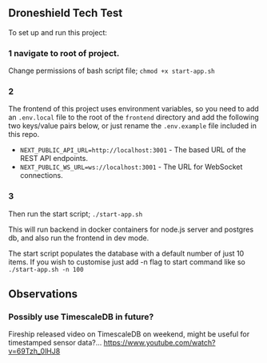 ## Droneshield Tech Test

To set up and run this project:

### 1 navigate to root of project.

Change permissions of bash script file;
```chmod +x start-app.sh```
### 2

The frontend of this project uses environment variables, so you need to add an `.env.local` file to the root of the `frontend` directory and add the following two keys/value pairs below, or just rename the `.env.example` file included in this repo. 

- `NEXT_PUBLIC_API_URL=http://localhost:3001` - The based URL of the REST API endpoints.
- `NEXT_PUBLIC_WS_URL=ws://localhost:3001` -  The URL for WebSocket connections.
### 3
Then run the start script;
```./start-app.sh```

This will run backend in docker containers for node.js server and postgres db, and also run the frontend in dev mode.

The start script populates the database with a default number of just 10 items. If you wish to customise just add -n flag to start command like so ```./start-app.sh -n 100```

## Observations
### Possibly use TimescaleDB in future? 

Fireship released video on TimescaleDB on weekend, might be useful for timestamped sensor data?... https://www.youtube.com/watch?v=69Tzh_0lHJ8





